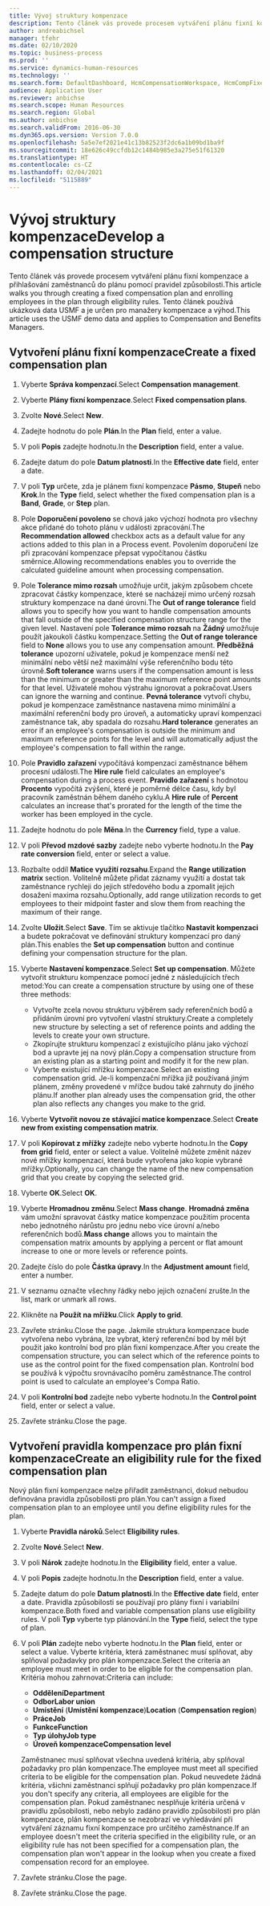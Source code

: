 ```yaml
---
title: Vývoj struktury kompenzace
description: Tento článek vás provede procesem vytváření plánu fixní kompenzace a přihlašování zaměstnanců do plánu pomocí pravidel způsobilosti.
author: andreabichsel
manager: tfehr
ms.date: 02/10/2020
ms.topic: business-process
ms.prod: ''
ms.service: dynamics-human-resources
ms.technology: ''
ms.search.form: DefaultDashboard, HcmCompensationWorkspace, HcmCompFixedPlansPart, HRMCompFixedPlanTable, HRMCompCreateGridDialog, HRCCompGridView, HRMCompEligibility,  HRCCompGrid
audience: Application User
ms.reviewer: anbichse
ms.search.scope: Human Resources
ms.search.region: Global
ms.author: anbichse
ms.search.validFrom: 2016-06-30
ms.dyn365.ops.version: Version 7.0.0
ms.openlocfilehash: 5a5e7ef2021e41c13b82523f2dc6a1b09bd1ba9f
ms.sourcegitcommit: 18e626c49ccfdb12c1484b985e3a275e51f61320
ms.translationtype: HT
ms.contentlocale: cs-CZ
ms.lasthandoff: 02/04/2021
ms.locfileid: "5115889"
---
```

# <a name="develop-a-compensation-structure"></a><span data-ttu-id="3f07b-103">Vývoj struktury kompenzace</span><span class="sxs-lookup"><span data-stu-id="3f07b-103">Develop a compensation structure</span></span>

<span data-ttu-id="3f07b-104">Tento článek vás provede procesem vytváření plánu fixní kompenzace a přihlašování zaměstnanců do plánu pomocí pravidel způsobilosti.</span><span class="sxs-lookup"><span data-stu-id="3f07b-104">This article walks you through creating a fixed compensation plan and enrolling employees in the plan through eligibility rules.</span></span> <span data-ttu-id="3f07b-105">Tento článek používá ukázková data USMF a je určen pro manažery kompenzace a výhod.</span><span class="sxs-lookup"><span data-stu-id="3f07b-105">This article uses the USMF demo data and applies to Compensation and Benefits Managers.</span></span>

## <a name="create-a-fixed-compensation-plan"></a><span data-ttu-id="3f07b-106">Vytvoření plánu fixní kompenzace</span><span class="sxs-lookup"><span data-stu-id="3f07b-106">Create a fixed compensation plan</span></span>

1. <span data-ttu-id="3f07b-107">Vyberte **Správa kompenzací**.</span><span class="sxs-lookup"><span data-stu-id="3f07b-107">Select **Compensation management**.</span></span>

2. <span data-ttu-id="3f07b-108">Vyberte **Plány fixní kompenzace**.</span><span class="sxs-lookup"><span data-stu-id="3f07b-108">Select **Fixed compensation plans**.</span></span>

3. <span data-ttu-id="3f07b-109">Zvolte **Nové**.</span><span class="sxs-lookup"><span data-stu-id="3f07b-109">Select **New**.</span></span>

4. <span data-ttu-id="3f07b-110">Zadejte hodnotu do pole **Plán**.</span><span class="sxs-lookup"><span data-stu-id="3f07b-110">In the **Plan** field, enter a value.</span></span>

5. <span data-ttu-id="3f07b-111">V poli **Popis** zadejte hodnotu.</span><span class="sxs-lookup"><span data-stu-id="3f07b-111">In the **Description** field, enter a value.</span></span>

6. <span data-ttu-id="3f07b-112">Zadejte datum do pole **Datum platnosti**.</span><span class="sxs-lookup"><span data-stu-id="3f07b-112">In the **Effective date** field, enter a date.</span></span>

7. <span data-ttu-id="3f07b-113">V poli **Typ** určete, zda je plánem fixní kompenzace **Pásmo**, **Stupeň** nebo **Krok**.</span><span class="sxs-lookup"><span data-stu-id="3f07b-113">In the **Type** field, select whether the fixed compensation plan is a **Band**, **Grade**, or **Step** plan.</span></span>

8. <span data-ttu-id="3f07b-114">Pole **Doporučení povoleno** se chová jako výchozí hodnota pro všechny akce přidané do tohoto plánu v události zpracování.</span><span class="sxs-lookup"><span data-stu-id="3f07b-114">The **Recommendation allowed** checkbox acts as a default value for any actions added to this plan in a Process event.</span></span> <span data-ttu-id="3f07b-115">Povolením doporučení lze při zpracování kompenzace přepsat vypočítanou částku směrnice.</span><span class="sxs-lookup"><span data-stu-id="3f07b-115">Allowing recommendations enables you to override the calculated guideline amount when processing compensation.</span></span>

9. <span data-ttu-id="3f07b-116">Pole **Tolerance mimo rozsah** umožňuje určit, jakým způsobem chcete zpracovat částky kompenzace, které se nacházejí mimo určený rozsah struktury kompenzace na dané úrovni.</span><span class="sxs-lookup"><span data-stu-id="3f07b-116">The **Out of range tolerance** field allows you to specify how you want to handle compensation amounts that fall outside of the specified compensation structure range for the given level.</span></span> <span data-ttu-id="3f07b-117">Nastavení pole **Tolerance mimo rozsah** na **Žádný** umožňuje použít jakoukoli částku kompenzace.</span><span class="sxs-lookup"><span data-stu-id="3f07b-117">Setting the **Out of range tolerance** field to **None** allows you to use any compensation amount.</span></span> <span data-ttu-id="3f07b-118">**Předběžná tolerance** upozorní uživatele, pokud je kompenzace menší než minimální nebo větší než maximální výše referenčního bodu této úrovně.</span><span class="sxs-lookup"><span data-stu-id="3f07b-118">**Soft tolerance** warns users if the compensation amount is less than the minimum or greater than the maximum reference point amounts for that level.</span></span> <span data-ttu-id="3f07b-119">Uživatelé mohou výstrahu ignorovat a pokračovat.</span><span class="sxs-lookup"><span data-stu-id="3f07b-119">Users can ignore the warning and continue.</span></span> <span data-ttu-id="3f07b-120">**Pevná tolerance** vytvoří chybu, pokud je kompenzace zaměstnance nastavena mimo minimální a maximální referenční body pro úroveň, a automaticky upraví kompenzaci zaměstnance tak, aby spadala do rozsahu.</span><span class="sxs-lookup"><span data-stu-id="3f07b-120">**Hard tolerance** generates an error if an employee's compensation is outside the minimum and maximum reference points for the level and will automatically adjust the employee's compensation to fall within the range.</span></span>

10. <span data-ttu-id="3f07b-121">Pole **Pravidlo zařazení** vypočítává kompenzaci zaměstnance během procesní události.</span><span class="sxs-lookup"><span data-stu-id="3f07b-121">The **Hire rule** field calculates an employee's compensation during a process event.</span></span> <span data-ttu-id="3f07b-122">**Pravidlo zařazení** s hodnotou **Procento** vypočítá zvýšení, které je poměrné délce času, kdy byl pracovník zaměstnán během daného cyklu.</span><span class="sxs-lookup"><span data-stu-id="3f07b-122">A **Hire rule** of **Percent** calculates an increase that's prorated for the length of the time the worker has been employed in the cycle.</span></span>

11. <span data-ttu-id="3f07b-123">Zadejte hodnotu do pole **Měna**.</span><span class="sxs-lookup"><span data-stu-id="3f07b-123">In the **Currency** field, type a value.</span></span>

12. <span data-ttu-id="3f07b-124">V poli **Převod mzdové sazby** zadejte nebo vyberte hodnotu.</span><span class="sxs-lookup"><span data-stu-id="3f07b-124">In the **Pay rate conversion** field, enter or select a value.</span></span>

13. <span data-ttu-id="3f07b-125">Rozbalte oddíl **Matice využití rozsahu**.</span><span class="sxs-lookup"><span data-stu-id="3f07b-125">Expand the **Range utilization matrix** section.</span></span> <span data-ttu-id="3f07b-126">Volitelně můžete přidat záznamy využití a dostat tak zaměstnance rychleji do jejich středového bodu a zpomalit jejich dosažení maxima rozsahu.</span><span class="sxs-lookup"><span data-stu-id="3f07b-126">Optionally, add range utilization records to get employees to their midpoint faster and slow them from reaching the maximum of their range.</span></span>

14. <span data-ttu-id="3f07b-127">Zvolte **Uložit**.</span><span class="sxs-lookup"><span data-stu-id="3f07b-127">Select **Save**.</span></span> <span data-ttu-id="3f07b-128">Tím se aktivuje tlačítko **Nastavit kompenzaci** a budete pokračovat ve definování struktury kompenzací pro daný plán.</span><span class="sxs-lookup"><span data-stu-id="3f07b-128">This enables the **Set up compensation** button and continue defining your compensation structure for the plan.</span></span>

15. <span data-ttu-id="3f07b-129">Vyberte **Nastavení kompenzace**.</span><span class="sxs-lookup"><span data-stu-id="3f07b-129">Select **Set up compensation**.</span></span> <span data-ttu-id="3f07b-130">Můžete vytvořit strukturu kompenzace pomocí jedné z následujících třech metod:</span><span class="sxs-lookup"><span data-stu-id="3f07b-130">You can create a compensation structure by using one of these three methods:</span></span>

    - <span data-ttu-id="3f07b-131">Vytvořte zcela novou strukturu výběrem sady referenčních bodů a přidáním úrovní pro vytvoření vlastní struktury.</span><span class="sxs-lookup"><span data-stu-id="3f07b-131">Create a completely new structure by selecting a set of reference points and adding the levels to create your own structure.</span></span>
    - <span data-ttu-id="3f07b-132">Zkopírujte strukturu kompenzací z existujícího plánu jako výchozí bod a upravte jej na nový plán.</span><span class="sxs-lookup"><span data-stu-id="3f07b-132">Copy a compensation structure from an existing plan as a starting point and modify it for the new plan.</span></span>
    - <span data-ttu-id="3f07b-133">Vyberte existující mřížku kompenzace.</span><span class="sxs-lookup"><span data-stu-id="3f07b-133">Select an existing compensation grid.</span></span> <span data-ttu-id="3f07b-134">Je-li kompenzační mřížka již používaná jiným plánem, změny provedené v mřížce budou také zahrnuty do jiného plánu.</span><span class="sxs-lookup"><span data-stu-id="3f07b-134">If another plan already uses the compensation grid, the other plan also reflects any changes you make to the grid.</span></span>

16. <span data-ttu-id="3f07b-135">Vyberte **Vytvořit novou ze stávající matice kompenzace**.</span><span class="sxs-lookup"><span data-stu-id="3f07b-135">Select **Create new from existing compensation matrix**.</span></span>

17. <span data-ttu-id="3f07b-136">V poli **Kopírovat z mřížky** zadejte nebo vyberte hodnotu.</span><span class="sxs-lookup"><span data-stu-id="3f07b-136">In the **Copy from grid** field, enter or select a value.</span></span> <span data-ttu-id="3f07b-137">Volitelně můžete změnit název nové mřížky kompenzací, která bude vytvořena jako kopie vybrané mřížky.</span><span class="sxs-lookup"><span data-stu-id="3f07b-137">Optionally, you can change the name of the new compensation grid that you create by copying the selected grid.</span></span>

18. <span data-ttu-id="3f07b-138">Vyberte **OK**.</span><span class="sxs-lookup"><span data-stu-id="3f07b-138">Select **OK**.</span></span>

19. <span data-ttu-id="3f07b-139">Vyberte **Hromadnou změnu**.</span><span class="sxs-lookup"><span data-stu-id="3f07b-139">Select **Mass change**.</span></span> <span data-ttu-id="3f07b-140">**Hromadná změna** vám umožní spravovat částky matice kompenzace použitím procenta nebo jednotného nárůstu pro jednu nebo více úrovní a/nebo referenčních bodů.</span><span class="sxs-lookup"><span data-stu-id="3f07b-140">**Mass change** allows you to maintain the compensation matrix amounts by applying a percent or flat amount increase to one or more levels or reference points.</span></span>

20. <span data-ttu-id="3f07b-141">Zadejte číslo do pole **Částka úpravy**.</span><span class="sxs-lookup"><span data-stu-id="3f07b-141">In the **Adjustment amount** field, enter a number.</span></span>

21. <span data-ttu-id="3f07b-142">V seznamu označte všechny řádky nebo jejich označení zrušte.</span><span class="sxs-lookup"><span data-stu-id="3f07b-142">In the list, mark or unmark all rows.</span></span>

22. <span data-ttu-id="3f07b-143">Klikněte na **Použít na mřížku**.</span><span class="sxs-lookup"><span data-stu-id="3f07b-143">Click **Apply to grid**.</span></span>

23. <span data-ttu-id="3f07b-144">Zavřete stránku.</span><span class="sxs-lookup"><span data-stu-id="3f07b-144">Close the page.</span></span> <span data-ttu-id="3f07b-145">Jakmile struktura kompenzace bude vytvořena nebo vybrána, lze vybrat, který referenční bod by měl být použit jako kontrolní bod pro plán fixní kompenzace.</span><span class="sxs-lookup"><span data-stu-id="3f07b-145">After you create the compensation structure, you can select which of the reference points to use as the control point for the fixed compensation plan.</span></span> <span data-ttu-id="3f07b-146">Kontrolní bod se používá k výpočtu srovnávacího poměru zaměstnance.</span><span class="sxs-lookup"><span data-stu-id="3f07b-146">The control point is used to calculate an employee's Compa Ratio.</span></span>

24. <span data-ttu-id="3f07b-147">V poli **Kontrolní bod** zadejte nebo vyberte hodnotu.</span><span class="sxs-lookup"><span data-stu-id="3f07b-147">In the **Control point** field, enter or select a value.</span></span>

25. <span data-ttu-id="3f07b-148">Zavřete stránku.</span><span class="sxs-lookup"><span data-stu-id="3f07b-148">Close the page.</span></span>

## <a name="create-an-eligibility-rule-for-the-fixed-compensation-plan"></a><span data-ttu-id="3f07b-149">Vytvoření pravidla kompenzace pro plán fixní kompenzace</span><span class="sxs-lookup"><span data-stu-id="3f07b-149">Create an eligibility rule for the fixed compensation plan</span></span>

<span data-ttu-id="3f07b-150">Nový plán fixní kompenzace nelze přiřadit zaměstnanci, dokud nebudou definována pravidla způsobilosti pro plán.</span><span class="sxs-lookup"><span data-stu-id="3f07b-150">You can't assign a fixed compensation plan to an employee until you define eligibility rules for the plan.</span></span>  

1. <span data-ttu-id="3f07b-151">Vyberte **Pravidla nároků**.</span><span class="sxs-lookup"><span data-stu-id="3f07b-151">Select **Eligibility rules**.</span></span>

2. <span data-ttu-id="3f07b-152">Zvolte **Nové**.</span><span class="sxs-lookup"><span data-stu-id="3f07b-152">Select **New**.</span></span>

3. <span data-ttu-id="3f07b-153">V poli **Nárok** zadejte hodnotu.</span><span class="sxs-lookup"><span data-stu-id="3f07b-153">In the **Eligibility** field, enter a value.</span></span>

4. <span data-ttu-id="3f07b-154">V poli **Popis** zadejte hodnotu.</span><span class="sxs-lookup"><span data-stu-id="3f07b-154">In the **Description** field, enter a value.</span></span>

5. <span data-ttu-id="3f07b-155">Zadejte datum do pole **Datum platnosti**.</span><span class="sxs-lookup"><span data-stu-id="3f07b-155">In the **Effective date** field, enter a date.</span></span> <span data-ttu-id="3f07b-156">Pravidla způsobilosti se používají pro plány fixní i variabilní kompenzace.</span><span class="sxs-lookup"><span data-stu-id="3f07b-156">Both fixed and variable compensation plans use eligibility rules.</span></span> <span data-ttu-id="3f07b-157">V poli **Typ** vyberte typ plánování.</span><span class="sxs-lookup"><span data-stu-id="3f07b-157">In the **Type** field, select the type of plan.</span></span>

6. <span data-ttu-id="3f07b-158">V poli **Plán** zadejte nebo vyberte hodnotu.</span><span class="sxs-lookup"><span data-stu-id="3f07b-158">In the **Plan** field, enter or select a value.</span></span> <span data-ttu-id="3f07b-159">Vyberte kritéria, která zaměstnanec musí splňovat, aby splňoval požadavky pro plán kompenzace.</span><span class="sxs-lookup"><span data-stu-id="3f07b-159">Select the criteria an employee must meet in order to be eligible for the compensation plan.</span></span> <span data-ttu-id="3f07b-160">Kritéria mohou zahrnovat:</span><span class="sxs-lookup"><span data-stu-id="3f07b-160">Criteria can include:</span></span>

    - <span data-ttu-id="3f07b-161">**Oddělení**</span><span class="sxs-lookup"><span data-stu-id="3f07b-161">**Department**</span></span>
    - <span data-ttu-id="3f07b-162">**Odbor**</span><span class="sxs-lookup"><span data-stu-id="3f07b-162">**Labor union**</span></span>
    - <span data-ttu-id="3f07b-163">**Umístění** (**Umístění kompenzace**)</span><span class="sxs-lookup"><span data-stu-id="3f07b-163">**Location** (**Compensation region**)</span></span>
    - <span data-ttu-id="3f07b-164">**Práce**</span><span class="sxs-lookup"><span data-stu-id="3f07b-164">**Job**</span></span>
    - <span data-ttu-id="3f07b-165">**Funkce**</span><span class="sxs-lookup"><span data-stu-id="3f07b-165">**Function**</span></span>
    - <span data-ttu-id="3f07b-166">**Typ úlohy**</span><span class="sxs-lookup"><span data-stu-id="3f07b-166">**Job type**</span></span>
    - <span data-ttu-id="3f07b-167">**Úroveň kompenzace**</span><span class="sxs-lookup"><span data-stu-id="3f07b-167">**Compensation level**</span></span>
    
    <span data-ttu-id="3f07b-168">Zaměstnanec musí splňovat všechna uvedená kritéria, aby splňoval požadavky pro plán kompenzace.</span><span class="sxs-lookup"><span data-stu-id="3f07b-168">The employee must meet all specified criteria to be eligible for the compensation plan.</span></span> <span data-ttu-id="3f07b-169">Pokud neuvedete žádná kritéria, všichni zaměstnanci splňují požadavky pro plán kompenzace.</span><span class="sxs-lookup"><span data-stu-id="3f07b-169">If you don't specify any criteria, all employees are eligible for the compensation plan.</span></span> <span data-ttu-id="3f07b-170">Pokud zaměstnanec nesplňuje kritéria určená v pravidlu způsobilosti, nebo nebylo zadáno pravidlo způsobilosti pro plán kompenzace, plán kompenzace se nezobrazí ve vyhledávání při vytváření záznamu fixní kompenzace pro určitého zaměstnance.</span><span class="sxs-lookup"><span data-stu-id="3f07b-170">If an employee doesn't meet the criteria specified in the eligibility rule, or an eligibility rule has not been specified for a compensation plan, the compensation plan won't appear in the lookup when you create a fixed compensation record for an employee.</span></span>

7. <span data-ttu-id="3f07b-171">Zavřete stránku.</span><span class="sxs-lookup"><span data-stu-id="3f07b-171">Close the page.</span></span>

8. <span data-ttu-id="3f07b-172">Zavřete stránku.</span><span class="sxs-lookup"><span data-stu-id="3f07b-172">Close the page.</span></span>

